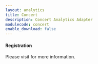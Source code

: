 ```yaml
---
layout: analytics
title: Concert
description: Concert Analytics Adapter
modulecode: concert
enable_download: false
---
```


#### Registration

Please visit []() for more information.

